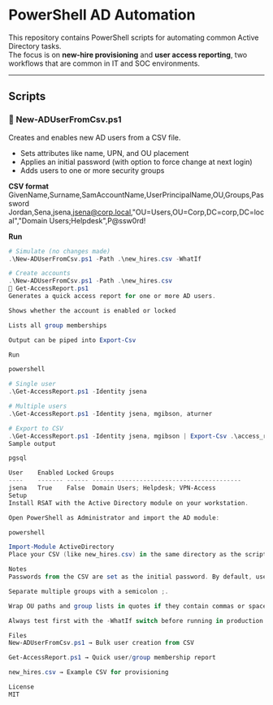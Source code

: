 # PowerShell AD Automation

This repository contains PowerShell scripts for automating common Active Directory tasks.  
The focus is on **new-hire provisioning** and **user access reporting**, two workflows that are common in IT and SOC environments.

---

## Scripts

### 🔹 New-ADUserFromCsv.ps1
Creates and enables new AD users from a CSV file.  
- Sets attributes like name, UPN, and OU placement  
- Applies an initial password (with option to force change at next login)  
- Adds users to one or more security groups  

**CSV format**
GivenName,Surname,SamAccountName,UserPrincipalName,OU,Groups,Password
Jordan,Sena,jsena,jsena@corp.local,"OU=Users,OU=Corp,DC=corp,DC=local","Domain Users;Helpdesk",P@ssw0rd!


**Run**
```powershell
# Simulate (no changes made)
.\New-ADUserFromCsv.ps1 -Path .\new_hires.csv -WhatIf

# Create accounts
.\New-ADUserFromCsv.ps1 -Path .\new_hires.csv
🔹 Get-AccessReport.ps1
Generates a quick access report for one or more AD users.

Shows whether the account is enabled or locked

Lists all group memberships

Output can be piped into Export-Csv

Run

powershell

# Single user
.\Get-AccessReport.ps1 -Identity jsena

# Multiple users
.\Get-AccessReport.ps1 -Identity jsena, mgibson, aturner

# Export to CSV
.\Get-AccessReport.ps1 -Identity jsena, mgibson | Export-Csv .\access_report.csv -NoTypeInformation
Sample output

pgsql

User    Enabled Locked Groups
----    ------- ------ -----------------------------------------
jsena   True    False  Domain Users; Helpdesk; VPN-Access
Setup
Install RSAT with the Active Directory module on your workstation.

Open PowerShell as Administrator and import the AD module:

powershell

Import-Module ActiveDirectory
Place your CSV (like new_hires.csv) in the same directory as the script or specify a full path.

Notes
Passwords from the CSV are set as the initial password. By default, users are flagged to change it at first login.

Separate multiple groups with a semicolon ;.

Wrap OU paths and group lists in quotes if they contain commas or spaces.

Always test first with the -WhatIf switch before running in production.

Files
New-ADUserFromCsv.ps1 → Bulk user creation from CSV

Get-AccessReport.ps1 → Quick user/group membership report

new_hires.csv → Example CSV for provisioning

License
MIT
